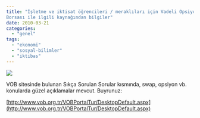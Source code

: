 ```yaml
---
title: "İşletme ve iktisat öğrencileri / meraklıları için Vadeli Opsiyon
Borsası ile ilgili kaynağından bilgiler"
date: 2010-03-21
categories: 
  - "genel"
tags: 
  - "ekonomi"
  - "sosyal-bilimler"
  - "iktibas"
---
```


![](/images/BannerTurkish.jpg)  
  
VOB sitesinde bulunan Sıkça Sorulan Sorular kısmında, swap, opsiyon vb. konularda güzel açıklamalar mevcut. Buyrunuz:  
  
[http://www.vob.org.tr/VOBPortalTur/DesktopDefault.aspx](http://www.vob.org.tr/VOBPortalTur/DesktopDefault.aspx)

